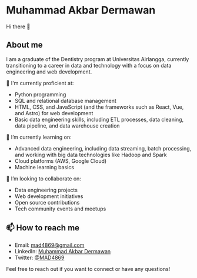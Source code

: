 # Muhammad Akbar Dermawan

Hi there 👋

## About me

I am a graduate of the Dentistry program at Universitas Airlangga, currently transitioning to a career in data and technology with a focus on data engineering and web development.

💼 I'm currently proficient at:

- Python programming
- SQL and relational database management
- HTML, CSS, and JavaScript (and the frameworks such as React, Vue, and Astro) for web development
- Basic data engineering skills, including ETL processes, data cleaning, data pipeline, and data warehouse creation

🌱 I’m currently learning on:

- Advanced data engineering, including data streaming, batch processing, and working with big data technologies like Hadoop and Spark
- Cloud platforms (AWS, Google Cloud)
- Machine learning basics

👯 I’m looking to collaborate on:

- Data engineering projects
- Web development initiatives
- Open source contributions
- Tech community events and meetups

## 📫 How to reach me

- Email: <mad4869@gmail.com>
- LinkedIn: [Muhammad Akbar Dermawan](https://www.linkedin.com/in/muhammad-akbar-dermawan-86a90830a/)
- Twitter: [@MAD4869](https://x.com/MAD4869/)

Feel free to reach out if you want to connect or have any questions!
